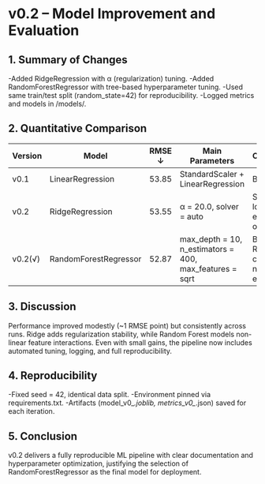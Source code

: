 # v0.2 – Model Improvement and Evaluation

## 1. Summary of Changes

-Added RidgeRegression with α (regularization) tuning.
-Added RandomForestRegressor with tree-based hyperparameter tuning.
-Used same train/test split (random_state=42) for reproducibility.
-Logged metrics and models in /models/.

## 2. Quantitative Comparison

| Version  | Model                 | RMSE ↓ | Main Parameters                                         | Comments                               |
| -------- | --------------------- | ------ | ------------------------------------------------------- | -------------------------------------- |
| v0.1     | LinearRegression      | 53.85  | StandardScaler + LinearRegression                       | Baseline                               |
| v0.2     | RidgeRegression       | 53.55  | α = 20.0, solver = auto                                 | Slightly lower error; less overfitting |
| v0.2(√)  | RandomForestRegressor | 52.87  | max_depth = 10, n_estimators = 400, max_features = sqrt | Best RMSE; captures non-linear effects |

## 3. Discussion

Performance improved modestly (~1 RMSE point) but consistently across runs.
Ridge adds regularization stability, while Random Forest models non-linear feature interactions.
Even with small gains, the pipeline now includes automated tuning, logging, and full reproducibility.

## 4. Reproducibility

-Fixed seed = 42, identical data split.
-Environment pinned via requirements.txt.
-Artifacts (model_v0_*.joblib, metrics_v0_*.json) saved for each iteration.

## 5. Conclusion

v0.2 delivers a fully reproducible ML pipeline with clear documentation and hyperparameter optimization, justifying the selection of RandomForestRegressor as the final model for deployment.
